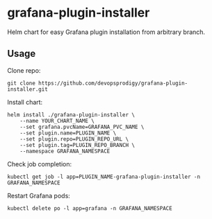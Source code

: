 # grafana-plugin-installer

Helm chart for easy Grafana plugin installation from arbitrary branch.


## Usage

Clone repo:
```
git clone https://github.com/devopsprodigy/grafana-plugin-installer.git
```

Install chart:
```
helm install ./grafana-plugin-installer \ 
    --name YOUR_CHART_NAME \
    --set grafana.pvcName=GRAFANA_PVC_NAME \
    --set plugin.name=PLUGIN_NAME \
    --set plugin.repo=PLUGIN_REPO_URL \
    --set plugin.tag=PLUGIN_REPO_BRANCH \
    --namespace GRAFANA_NAMESPACE
```

Check job completion:
```
kubectl get job -l app=PLUGIN_NAME-grafana-plugin-installer -n GRAFANA_NAMESPACE 
```

Restart Grafana pods:
```
kubectl delete po -l app=grafana -n GRAFANA_NAMESPACE
```

